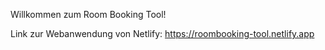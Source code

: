 Willkommen zum Room Booking Tool!

Link zur Webanwendung von Netlify: https://roombooking-tool.netlify.app
